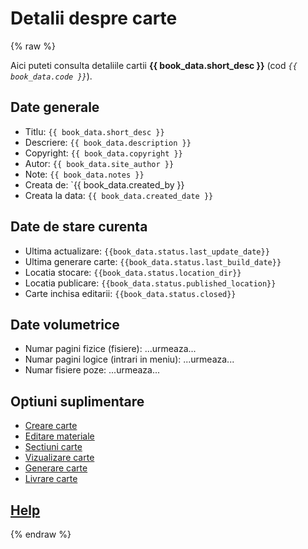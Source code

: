 
# Detalii despre carte

{% raw %}

Aici puteti consulta detaliile cartii **{{ book_data.short_desc }}** (cod *`{{ book_data.code }}`*).


## Date generale

* Titlu: `{{ book_data.short_desc }}`
* Descriere: `{{ book_data.description }}`
* Copyright: `{{ book_data.copyright }}`
* Autor: `{{ book_data.site_author }}`
* Note: `{{ book_data.notes }}`
* Creata de: `{{ book_data.created_by }}
* Creata la data: `{{ book_data.created_date }}`

## Date de stare curenta

* Ultima actualizare: `{{book_data.status.last_update_date}}`
* Ultima generare carte: `{{book_data.status.last_build_date}}`
* Locatia stocare: `{{book_data.status.location_dir}}`
* Locatia publicare: `{{book_data.status.published_location}}`
* Carte inchisa editarii: `{{book_data.status.closed}}`

## Date volumetrice

* Numar pagini fizice (fisiere): ...urmeaza... 
* Numar pagini logice (intrari in meniu): ...urmeaza...
* Numar fisiere poze: ...urmeaza...


## Optiuni suplimentare

<!-- {% include './local-page.css' %} -->

* <a href="/booklab/api/newb/">Creare carte</a>
* <a href="/booklab/api/edtb/?code={{ book_data.code }}">Editare materiale</a>
* <a href="/booklab/api/orgm/?code={{ book_data.code }}">Sectiuni carte</a>
* <a href="/booklab/api/prvb/?code={{ book_data.code }}">Vizualizare carte</a>
* <a href="/booklab/api/bbld/?code={{ book_data.code }}">Generare carte</a>
* <a href="/booklab/api/dplb/?code={{ book_data.code }}">Livrare carte</a>


## [Help](../help/880.30-BSTATUS_usage.md)



{% endraw %}


